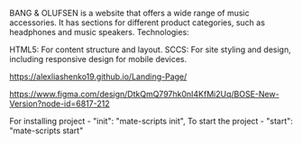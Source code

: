 BANG & OLUFSEN is a website that offers a wide range of music accessories. It has sections for different product categories, such as headphones and music speakers.
Technologies:

HTML5: For content structure and layout.
SCCS: For site styling and design, including responsive design for mobile devices.

https://alexliashenko19.github.io/Landing-Page/

https://www.figma.com/design/DtkQmQ797hk0nI4KfMi2Uq/BOSE-New-Version?node-id=6817-212

For installing project - "init": "mate-scripts init",
To start the project - "start": "mate-scripts start"
